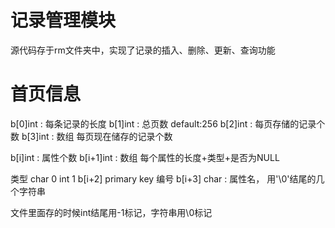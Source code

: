 #  记录管理模块
源代码存于rm文件夹中，实现了记录的插入、删除、更新、查询功能

# 首页信息
b[0]int : 每条记录的长度
b[1]int : 总页数 default:256
b[2]int : 每页存储的记录个数
b[3]int : 数组 每页现在储存的记录个数

b[i]int : 属性个数
b[i+1]int : 数组 每个属性的长度+类型+是否为NULL

类型 char 0 int 1
b[i+2] primary key 编号
b[i+3] char : 属性名， 用'\0'结尾的几个字符串

文件里面存的时候int结尾用-1标记，字符串用\0标记
